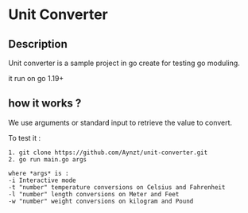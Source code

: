 # Unit Converter

## Description

Unit converter is a sample project in go create for testing go moduling.

it run on go 1.19+

## how it works ?

We use arguments or standard input to retrieve the value to convert.

To test it :

    1. git clone https://github.com/Aynzt/unit-converter.git
    2. go run main.go args
    
    where *args* is :
    -i Interactive mode
    -t "number" temperature conversions on Celsius and Fahrenheit
    -l "number" length conversions on Meter and Feet
    -w "number" weight conversions on kilogram and Pound
